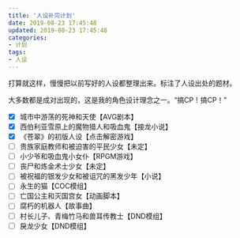```yaml
---
title: '人设补完计划'
date: 2019-08-23 17:45:48
updated: 2019-08-23 17:45:48
categories:
- 计划
tags:
- 人设
---
```


打算就这样，慢慢把以前写好的人设都整理出来。标注了人设出处的题材。

大多数都是成对出现的，这是我的角色设计理念之一。“搞CP！搞CP！”

- [x] 城市中游荡的死神和天使【AVG剧本】
- [x] 西伯利亚雪原上的魔物猎人和吸血鬼【接龙小说】
- [x] 《苍翠》的初版人设【点击解密游戏】
- [ ] 贵族家庭教师和被迫害的平民少女【未定】
- [ ] 小少爷和吸血鬼小女仆【RPGM游戏】
- [ ] 丧尸和炼金术士少女【未定】
- [ ] 被祝福的银发少女和被诅咒的黑发少年【小说】
- [ ] 永生的猫【COC模组】
- [ ] 亡国公主和灭国宫女【动画脚本】
- [ ] 腐朽的机器人【故事曲】
- [ ] 村长儿子、青梅竹马和兽耳传教士【DND模组】
- [ ] 戾龙少女【DND模组】